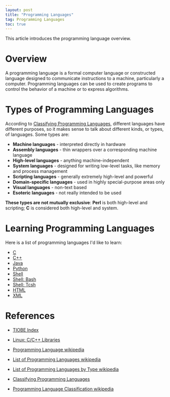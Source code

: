 ```yaml
---
layout: post
title: "Programming Languages"
tag: Programming Languages
toc: true
---
```


This article introduces the programming language overview.

<!--more-->

# Overview

A programming language is a formal computer language or constructed language designed to communicate instructions to a machine, particularly a computer. Programming languages can be used to create programs to control the behavior of a machine or to express algorithms.

# Types of Programming Languages

According to [Classifying Programming Languages](http://cs.lmu.edu/~ray/notes/pltypes/), different languages have different purposes, so it makes sense to talk about different kinds, or types, of languages. Some types are:

* **Machine languages** - interpreted directly in hardware
* **Assembly languages** - thin wrappers over a corresponding machine language
* **High-level languages** - anything machine-independent
* **System languages** - designed for writing low-level tasks, like memory and process management
* **Scripting languages** - generally extremely high-level and powerful
* **Domain-specific languages** - used in highly special-purpose areas only
* **Visual languages** - non-text based
* **Esoteric languages** - not really intended to be used

**These types are not mutually exclusive**: **Perl** is both high-level and scripting; **C** is considered both high-level and system.

# Learning Programming Languages

Here is a list of programming languages I'd like to learn:

* <a href="{{ site.base-url }}/2016/07/08/c.html">C</a>
* <a href="{{ site.base-url }}/2016/07/10/c++.html">C++</a>
* <a href="{{ site.base-url }}/2017/02/16/java.html">Java</a>
* <a href="{{ site.base-url }}/2017/03/09/python.html">Python</a>
* <a href="{{ site.base-url }}/2015/12/20/linux-series-06-shell.html">Shell</a>
* <a href="{{ site.base-url }}/2016/01/16/linux-series-08-bash.html">Shell: Bash</a>
* <a href="{{ site.base-url }}/2016/02/11/linux-series-09-tcsh.html">Shell: Tcsh</a>
* <a href="{{ site.base-url }}/2017/04/26/html.html">HTML</a>
* <a href="{{ site.base-url }}/2017/04/29/xml.html">XML</a>

# References

* [TIOBE Index](http://www.tiobe.com/tiobe-index/)
* <a href="{{ site.base-url }}/2015/12/18/linux-series-05-libraries.html">Linux: C/C++ Libraries</a>

* [Programming Language wikipedia](https://en.wikipedia.org/wiki/Programming_language)
* [List of Programming Languages wikipedia](https://en.wikipedia.org/wiki/List_of_programming_languages)
* [List of Programming Languages by Type wikipedia](https://en.wikipedia.org/wiki/List_of_programming_languages_by_type)

* [Classifying Programming Languages](http://cs.lmu.edu/~ray/notes/pltypes/)
* [Programming Language Classification wikipedia](https://en.wikipedia.org/wiki/Category:Programming_language_classification)
